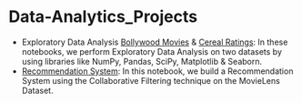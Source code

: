 # Data-Analytics_Projects

- Exploratory Data Analysis
[Bollywood Movies](/BollywoodMovieAnalysis.ipynb) & [Cereal Ratings](/CerealRatingAnalysis.ipynb): In these notebooks, we perform Exploratory Data Analysis on two datasets by using libraries like NumPy, Pandas, SciPy, Matplotlib & Seaborn.
- [Recommendation System](/CollaborativeFiltering.ipynb): In this notebook, we build a Recommendation System using the Collaborative Filtering technique on the MovieLens Dataset.
